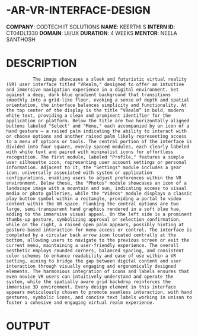 # -AR-VR-INTERFACE-DESIGN
**COMPANY**: CODTECH IT SOLUTIONS
**NAME**: KEERTHI S
**INTERN ID**: CT04DL1330
**DOMAIN**: UI/UX
**DURATION**: 4 WEEKS 
**MENTOR**: NEELA SANTHOSH
# DESCRIPTION
              The image showcases a sleek and futuristic virtual reality (VR) user interface titled "VRealm," designed to offer an intuitive and immersive navigation experience in a digital environment. Set against a deep, dark blue gradient background that transitions smoothly into a grid-like floor, evoking a sense of depth and spatial orientation, the interface balances simplicity and functionality. At the top center of the display is the title “VRealm” in bold, modern white text, providing a clean and prominent identifier for the application or platform. Below the title are two horizontally aligned buttons labeled "Select" and "Menu," each accompanied by an icon of a hand gesture — a raised palm indicating the ability to interact with or choose options and another raised palm likely representing access to a menu of options or tools. The central portion of the interface is divided into four square, evenly spaced modules, each clearly labeled with white text and paired with minimalist icons for effortless recognition. The first module, labeled "Profile," features a simple user silhouette icon, representing user account settings or personal information. Adjacent to it, the "Settings" module includes a gear icon, universally associated with system or application configurations, enabling users to adjust preferences within the VR environment. Below these, the "Photos" module showcases an icon of a landscape image with a mountain and sun, indicating access to visual media or photo galleries, while the "Videos" module displays a classic play button symbol within a rectangle, providing a portal to video content within the VR space. Flanking the central options are two large, semi-transparent hand graphics rendered in a soft blue hue, adding to the immersive visual appeal. On the left side is a prominent thumbs-up gesture, symbolizing approval or selection confirmation, while on the right, a raised open palm appears, possibly hinting at gesture-based interaction for menu access or control. The interface is completed by a circular back arrow icon located centrally at the bottom, allowing users to navigate to the previous screen or exit the current menu, maintaining a user-friendly experience. The overall aesthetic employs rounded corners, balanced spacing, and consistent color schemes to enhance readability and ease of use within a VR setting, aiming to bridge the gap between digital content and user interaction through visually engaging and ergonomically designed elements. The harmonious integration of icons and labels ensures that even novice VR users can intuitively understand and operate the system, while the spatially aware grid backdrop reinforces the immersive 3D environment. Every design element in this interface appears meticulously chosen to promote seamless interaction, with hand gestures, symbolic icons, and concise text labels working in unison to foster a cohesive and engaging virtual realm experience.
# OUTPUT

